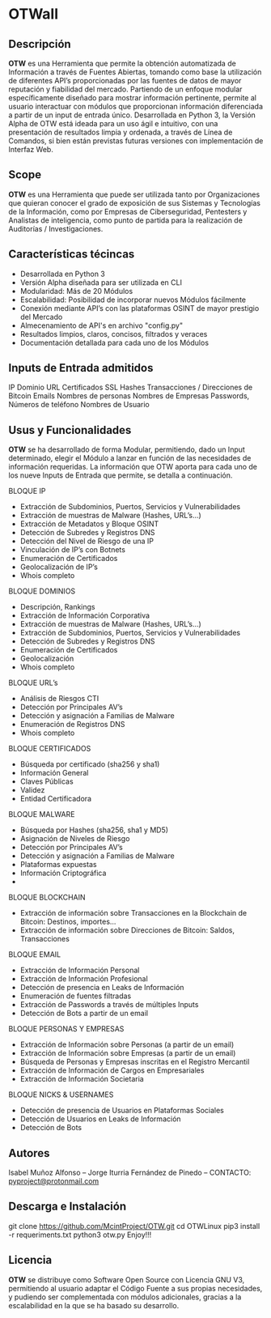# OTWall

## Descripción

**OTW** es una Herramienta que permite la obtención automatizada de Información a través de Fuentes Abiertas, tomando como base la utilización de diferentes API’s proporcionadas por las fuentes de datos de mayor reputación y fiabilidad del mercado. Partiendo de un enfoque modular específicamente diseñado para mostrar información pertinente, permite al usuario interactuar con módulos que proporcionan información diferenciada a partir de un input de entrada único.
Desarrollada en Python 3, la Versión Alpha de OTW está ideada para un uso ágil e intuitivo, con una presentación de resultados limpia y ordenada, a través de Línea de Comandos, si bien están previstas futuras versiones con implementación de Interfaz Web. 

## Scope

**OTW** es una Herramienta que puede ser utilizada tanto por Organizaciones que quieran conocer el grado de exposición de sus Sistemas y Tecnologías de la Información, como por Empresas de Ciberseguridad, Pentesters y Analistas de inteligencia, como punto de partida para la realización de Auditorías / Investigaciones. 

## Características técincas

-	Desarrollada en Python 3 
-	Versión Alpha diseñada para ser utilizada en CLI
-	Modularidad: Más de 20 Módulos 
-	Escalabilidad: Posibilidad de incorporar nuevos Módulos fácilmente
-	Conexión mediante API’s con las plataformas OSINT de mayor prestigio del Mercado
-   Almecenamiento de API's en archivo "config.py"
-	Resultados limpios, claros, concisos, filtrados y veraces
-	Documentación detallada para cada uno de los Módulos

## Inputs de Entrada admitidos

IP
Dominio
URL
Certificados SSL
Hashes
Transacciones / Direcciones de Bitcoin
Emails
Nombres de personas
Nombres de Empresas
Passwords, Números de teléfono
Nombres de Usuario


## Usus y Funcionalidades 

**OTW** se ha desarrollado de forma Modular, permitiendo, dado un Input determinado, elegir el Módulo a lanzar en función de las necesidades de información requeridas. La información que OTW aporta para cada uno de los nueve Inputs de Entrada que permite, se detalla a continuación.

BLOQUE IP
-	Extracción de Subdominios, Puertos, Servicios y Vulnerabilidades 
-	Extracción de muestras de Malware (Hashes, URL’s…)
-	Extracción de Metadatos y Bloque OSINT
-	Detección de Subredes y Registros DNS
-	Detección del Nivel de Riesgo de una IP
-	Vinculación de IP’s con Botnets
-	Enumeración de Certificados
-	Geolocalización de IP’s
-	Whois completo 

BLOQUE DOMINIOS
-	Descripción, Rankings
-	Extracción de Información Corporativa
-	Extracción de muestras de Malware (Hashes, URL’s…)
-	Extracción de Subdominios, Puertos, Servicios y Vulnerabilidades
-	Detección de Subredes y Registros DNS
-	Enumeración de Certificados
-	Geolocalización 
-	Whois completo 

BLOQUE URL’s
-	Análisis de Riesgos CTI
-	Detección por Principales AV’s
-	Detección y asignación a Familias de Malware
-	Enumeración de Registros DNS
-	Whois completo 

BLOQUE CERTIFICADOS
-	Búsqueda por certificado (sha256 y sha1)
-	Información General
-	Claves Públicas
-	Validez
-	Entidad Certificadora

BLOQUE MALWARE
-	Búsqueda por Hashes (sha256, sha1 y MD5)
-	Asignación de Niveles de Riesgo
-	Detección por Principales AV’s
-	Detección y asignación a Familias de Malware
-	Plataformas expuestas
-	Información Criptográfica
-	
BLOQUE BLOCKCHAIN
-	Extracción de información sobre Transacciones en la Blockchain de Bitcoin: Destinos, importes…
-	Extracción de información sobre Direcciones de Bitcoin: Saldos, Transacciones

BLOQUE EMAIL
-	Extracción de Información Personal 
-	Extracción de Información Profesional
-	Detección de presencia en Leaks de Información
-	Enumeración de fuentes filtradas
-	Extracción de Passwords a través de múltiples Inputs
-	Detección de Bots a partir de un email

BLOQUE PERSONAS Y EMPRESAS
-	Extracción de Información sobre Personas (a partir de un email)
-	Extracción de Información sobre Empresas (a partir de un email)
-	Búsqueda de Personas y Empresas inscritas en el Registro Mercantil
-	Extracción de Información de Cargos en Empresariales
-	Extracción de Información Societaria

BLOQUE NICKS & USERNAMES
-	Detección de presencia de Usuarios en Plataformas Sociales 
-	Detección de Usuarios en Leaks de Información
-	Detección de Bots

## Autores 

Isabel Muñoz Alfonso – 
Jorge Iturria Fernández de Pinedo – CONTACTO: pyproject@protonmail.com

## Descarga e Instalación

git clone https://github.com/McintProject/OTW.git
cd OTWLinux
pip3 install -r requeriments.txt
python3 otw.py
Enjoy!!!

## Licencia

**OTW** se distribuye como Software Open Source con Licencia GNU V3, permitiendo al usuario adaptar el Código Fuente a sus propias necesidades, y pudiendo ser complementada con módulos adicionales, gracias a la escalabilidad en la que se ha basado su desarrollo.
